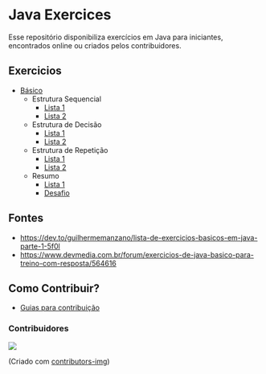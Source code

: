# Java Exercices

Esse repositório disponibiliza exercícios em Java para iniciantes, encontrados online ou criados pelos contribuidores.

## Exercicios

- [Básico](https://github.com/GuillaumeFalourd/java-exercices/tree/main/BASICO)
   - Estrutura Sequencial
     - [Lista 1](https://github.com/GuillaumeFalourd/java-exercices/blob/main/BASICO/1-estrutura-sequencial.md)
     - [Lista 2](https://github.com/GuillaumeFalourd/java-exercices/blob/main/BASICO/2-estrutura-sequencial.md)
   - Estrutura de Decisão
     - [Lista 1](https://github.com/GuillaumeFalourd/java-exercices/blob/main/BASICO/3-estrutura-de-decisao.md)
     - [Lista 2](https://github.com/GuillaumeFalourd/java-exercices/blob/main/BASICO/4-estrutura-de-decisao.md)
   - Estrutura de Repetição
     - [Lista 1](https://github.com/GuillaumeFalourd/java-exercices/blob/main/BASICO/5-estrutura-de-repeticao.md)
     - [Lista 2](https://github.com/GuillaumeFalourd/java-exercices/blob/main/BASICO/6-estrutura-de-repeticao.md)
   - Resumo
     - [Lista 1](https://github.com/GuillaumeFalourd/java-exercices/blob/main/BASICO/7-estruturas.md)
     - [Desafio](https://github.com/GuillaumeFalourd/java-exercices/blob/main/BASICO/8-desafio.md)

## Fontes

- https://dev.to/guilhermemanzano/lista-de-exercicios-basicos-em-java-parte-1-5f0l
- https://www.devmedia.com.br/forum/exercicios-de-java-basico-para-treino-com-resposta/564616

## Como Contribuir?

- [Guias para contribuição](https://github.com/GuillaumeFalourd/java-exercices/blob/main/CONTRIBUTING.md)

### Contribuidores

<a href="https://github.com/GuillaumeFalourd/java-exercices/graphs/contributors">
  <img src="https://contrib.rocks/image?repo=GuillaumeFalourd/java-exercices" />
</a>

(Criado com [contributors-img](https://contrib.rocks))
